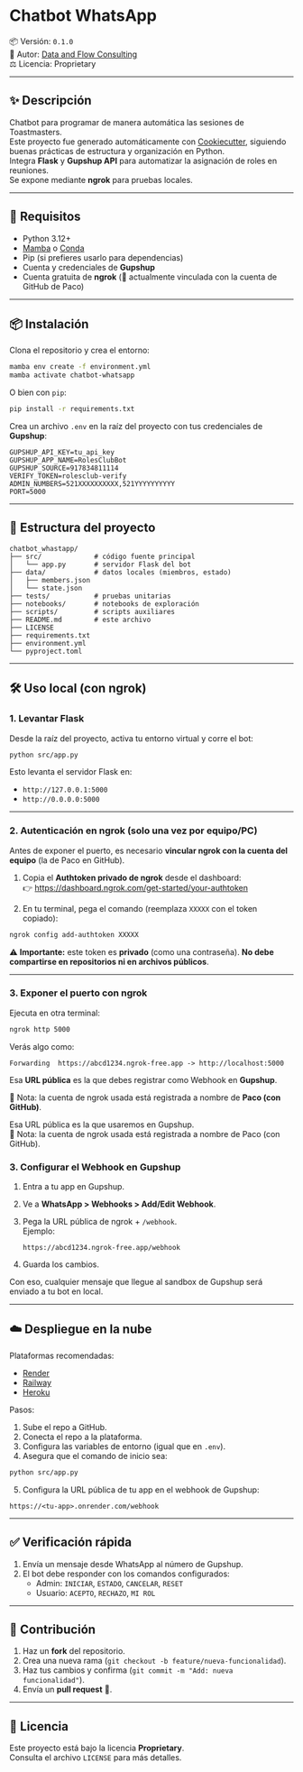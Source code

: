 # Chatbot WhatsApp

📦 Versión: `0.1.0`  
👤 Autor: [Data and Flow Consulting](mailto:fcisnerosr@outlook.es)  
⚖️ Licencia: Proprietary

---

## ✨ Descripción

Chatbot para programar de manera automática las sesiones de Toastmasters.  
Este proyecto fue generado automáticamente con [Cookiecutter](https://cookiecutter.readthedocs.io/), siguiendo buenas prácticas de estructura y organización en Python.  
Integra **Flask** y **Gupshup API** para automatizar la asignación de roles en reuniones.  
Se expone mediante **ngrok** para pruebas locales.

---

## 🚀 Requisitos

- Python 3.12+
- [Mamba](https://mamba.readthedocs.io/) o [Conda](https://docs.conda.io/)
- Pip (si prefieres usarlo para dependencias)
- Cuenta y credenciales de **Gupshup**
- Cuenta gratuita de **ngrok** (📌 actualmente vinculada con la cuenta de GitHub de Paco)

---

## 📦 Instalación

Clona el repositorio y crea el entorno:

```bash
mamba env create -f environment.yml
mamba activate chatbot-whatsapp
```

O bien con `pip`:

```bash
pip install -r requirements.txt
```

Crea un archivo `.env` en la raíz del proyecto con tus credenciales de **Gupshup**:

```env
GUPSHUP_API_KEY=tu_api_key
GUPSHUP_APP_NAME=RolesClubBot
GUPSHUP_SOURCE=917834811114
VERIFY_TOKEN=rolesclub-verify
ADMIN_NUMBERS=521XXXXXXXXXX,521YYYYYYYYYY
PORT=5000
```

---

## 📂 Estructura del proyecto

```
chatbot_whastapp/
├── src/             # código fuente principal
│   └── app.py       # servidor Flask del bot
├── data/            # datos locales (miembros, estado)
│   ├── members.json
│   └── state.json
├── tests/           # pruebas unitarias
├── notebooks/       # notebooks de exploración
├── scripts/         # scripts auxiliares
├── README.md        # este archivo
├── LICENSE
├── requirements.txt
├── environment.yml
└── pyproject.toml
```

---
## 🛠️ Uso local (con ngrok)

### 1. Levantar Flask  
Desde la raíz del proyecto, activa tu entorno virtual y corre el bot:

```bash
python src/app.py
```

Esto levanta el servidor Flask en:

- `http://127.0.0.1:5000`  
- `http://0.0.0.0:5000`

---

### 2. Autenticación en ngrok (solo una vez por equipo/PC)  
Antes de exponer el puerto, es necesario **vincular ngrok con la cuenta del equipo** (la de Paco en GitHub).  

1. Copia el **Authtoken privado de ngrok** desde el dashboard:  
   👉 https://dashboard.ngrok.com/get-started/your-authtoken  

2. En tu terminal, pega el comando (reemplaza `XXXXX` con el token copiado):  

```bash
ngrok config add-authtoken XXXXX
```

⚠️ **Importante:** este token es **privado** (como una contraseña). **No debe compartirse en repositorios ni en archivos públicos**.  

---

### 3. Exponer el puerto con ngrok  
Ejecuta en otra terminal:

```bash
ngrok http 5000
```

Verás algo como:

```
Forwarding  https://abcd1234.ngrok-free.app -> http://localhost:5000
```

Esa **URL pública** es la que debes registrar como Webhook en **Gupshup**.  

📌 Nota: la cuenta de ngrok usada está registrada a nombre de **Paco (con GitHub)**.  


Esa URL pública es la que usaremos en Gupshup.  
📌 Nota: la cuenta de ngrok usada está registrada a nombre de Paco (con GitHub).

### 3. Configurar el Webhook en Gupshup
1. Entra a tu app en Gupshup.  
2. Ve a **WhatsApp > Webhooks > Add/Edit Webhook**.  
3. Pega la URL pública de ngrok + `/webhook`.  
   Ejemplo:

   ```
   https://abcd1234.ngrok-free.app/webhook
   ```

4. Guarda los cambios.  

Con eso, cualquier mensaje que llegue al sandbox de Gupshup será enviado a tu bot en local.

---

## ☁️ Despliegue en la nube

Plataformas recomendadas:
- [Render](https://render.com)
- [Railway](https://railway.app)
- [Heroku](https://www.heroku.com)

Pasos:
1. Sube el repo a GitHub.  
2. Conecta el repo a la plataforma.  
3. Configura las variables de entorno (igual que en `.env`).  
4. Asegura que el comando de inicio sea:

```bash
python src/app.py
```

5. Configura la URL pública de tu app en el webhook de Gupshup:

```
https://<tu-app>.onrender.com/webhook
```

---

## ✅ Verificación rápida

1. Envía un mensaje desde WhatsApp al número de Gupshup.  
2. El bot debe responder con los comandos configurados:  
   - Admin: `INICIAR`, `ESTADO`, `CANCELAR`, `RESET`  
   - Usuario: `ACEPTO`, `RECHAZO`, `MI ROL`  

---

## 🤝 Contribución

1. Haz un **fork** del repositorio.  
2. Crea una nueva rama (`git checkout -b feature/nueva-funcionalidad`).  
3. Haz tus cambios y confirma (`git commit -m "Add: nueva funcionalidad"`).  
4. Envía un **pull request** 🚀.  

---

## 📄 Licencia

Este proyecto está bajo la licencia **Proprietary**.  
Consulta el archivo `LICENSE` para más detalles.
